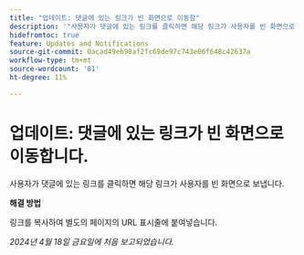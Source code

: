 ```yaml
---
title: "업데이트: 댓글에 있는 링크가 빈 화면으로 이동함"
description: '"사용자가 댓글에 있는 링크를 클릭하면 해당 링크가 사용자를 빈 화면으로 보냅니다. 해결 방법을 사용할 수 있습니다.”'
hidefromtoc: true
feature: Updates and Notifications
source-git-commit: 0acad49eb98af2fc69de97c743e06f648c42637a
workflow-type: tm+mt
source-wordcount: '81'
ht-degree: 11%

---
```



# 업데이트: 댓글에 있는 링크가 빈 화면으로 이동합니다.

사용자가 댓글에 있는 링크를 클릭하면 해당 링크가 사용자를 빈 화면으로 보냅니다.

**해결 방법**

링크를 복사하여 별도의 페이지의 URL 표시줄에 붙여넣습니다.

_2024년 4월 18일 금요일에 처음 보고되었습니다._
